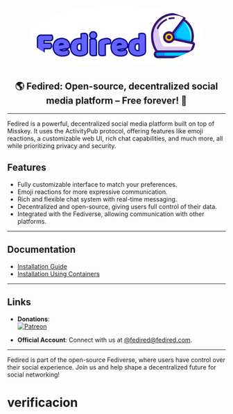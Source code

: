 <div align="center">
  <img src="./title.svg" alt="Fedired Logo" style="border-radius:50%" width="400"/>

  ## 🌎 **Fedired: Open-source, decentralized social media platform – Free forever!** 🚀
</div>

---

Fedired is a powerful, decentralized social media platform built on top of Misskey. It uses the ActivityPub protocol, offering features like emoji reactions, a customizable web UI, rich chat capabilities, and much more, all while prioritizing privacy and security.

## Features

- Fully customizable interface to match your preferences.
- Emoji reactions for more expressive communication.
- Rich and flexible chat system with real-time messaging.
- Decentralized and open-source, giving users full control of their data.
- Integrated with the Fediverse, allowing communication with other platforms.

---

## Documentation

- [Installation Guide](https://github.com/fedired-dev/fedired/-/blob/main/docs/install.md)
- [Installation Using Containers](https://github.com/fedired-dev/fedired/blob/main/docs/install-container.md)


---

## Links

- **Donations**:  
  <a href="https://patreon.com/fedired">
    <img src="https://upload.wikimedia.org/wikipedia/commons/9/94/Patreon_logo.svg" alt="Patreon" width="40"/>
  </a>
  
- **Official Account**: Connect with us at [@fedired@fedired.com](https://fedired.com/@fedired).

---

Fedired is part of the open-source Fediverse, where users have control over their social experience. Join us and help shape a decentralized future for social networking!
# verificacion

